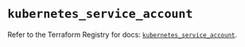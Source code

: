 # `kubernetes_service_account`

Refer to the Terraform Registry for docs: [`kubernetes_service_account`](https://registry.terraform.io/providers/hashicorp/kubernetes/2.28.0/docs/resources/service_account).

